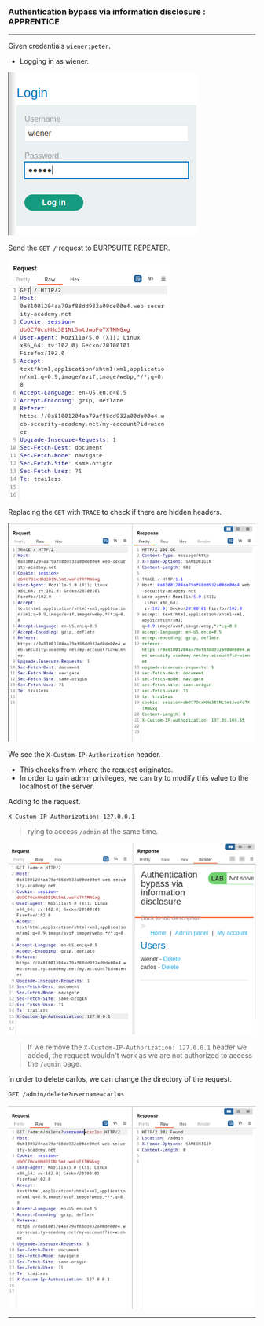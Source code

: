 ### Authentication bypass via information disclosure : APPRENTICE

---

Given credentials `wiener:peter`.
- Logging in as wiener.

![](./screenshots/lab4-login.png)

Send the `GET /` request to BURPSUITE REPEATER.

![](./screenshots/lab4-req.png)

Replacing the `GET` with `TRACE` to check if there are hidden headers.

![](./screenshots/lab4-trace.png)

We see the `X-Custom-IP-Authorization` header.
- This checks from where the request originates.
- In order to gain admin privileges, we can try to modify this value to the localhost of the server.

Adding to the request.
```
X-Custom-IP-Authorization: 127.0.0.1
```

>rying to access `/admin` at the same time.

![](./screenshots/lab4-req-1.png)

> If we remove the `X-Custom-IP-Authorization: 127.0.0.1` header we added, the request wouldn't work as we are not authorized to access the `/admin` page.

In order to delete carlos, we can change the directory of the request.
```
GET /admin/delete?username=carlos
```

![](./screenshots/lab4-ad.png)

---
